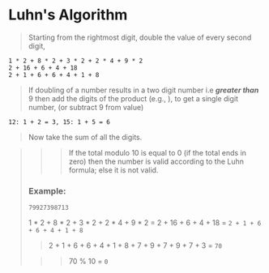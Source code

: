 # Luhn's Algorithm

>Starting from the rightmost digit, double the value of every second digit,

    1 * 2 + 8 * 2 + 3 * 2 + 2 * 4 + 9 * 2
    2 + 16 + 6 + 4 + 18
    2 + 1 + 6 + 6 + 4 + 1 + 8

>If doubling of a number results in a two digit number i.e ***greater than*** 9 then add the digits of the product (e.g., ), to get a single digit number, (or subtract 9 from value)

    12: 1 + 2 = 3, 15: 1 + 5 = 6

>Now take the sum of all the digits.


>>>If the total modulo 10 is equal to 0 (if the total ends in zero) then the number is valid according to the Luhn formula; else it is not valid.
>
>### Example:
>
>``79927398713``
>
>1 * 2 + 8 * 2 + 3 * 2 + 2 * 4 + 9 * 2 = 2 + 16 + 6 + 4 + 18 = ``2 + 1 + 6 + 6 + 4 + 1 + 8``
>
>>2 + 1 + 6 + 6 + 4 + 1 + 8 + 7 + 9 + 7 + 9 + 7 + 3 = ``70``
>
>>>70 % 10 = ``0``
